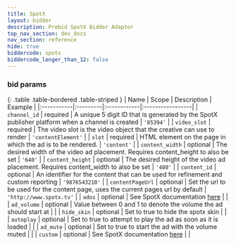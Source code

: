 ```yaml
---
title: SpotX
layout: bidder
description: Prebid SpotX Bidder Adaptor
top_nav_section: dev_docs
nav_section: reference
hide: true
biddercode: spotx
biddercode_longer_than_12: false
---
```


### bid params

{: .table .table-bordered .table-striped }
| Name | Scope | Description | Example |
|:-----------|:---------|:------------|:-----------------|
| `channel_id` | required | A unique 5 digit ID that is generated by the SpotX publisher platform when a channel is created | `'85394'` |
| `video_slot` | required | The video slot is the video object that the creative can use to render | `'contentElement'` |
| `slot` | required | HTML element on the page in which the ad is to be rendered. | `'content'` |
| `content_width` | optional | The desired width of the video ad placement. Requires content_height to also be set | `'640'` |
| `content_height` | optional | The desired height of the video ad placement. Requires content_width to also be set | `'480'` |
| `content_id` | optional | An identifier for the content that can be used for refinement and custom reporting | `'9876543210'` |
| `contentPageUrl` | optional | Set the url to be used for the content page, uses the current pages url by default | `'http://www.spotx.tv'` |
| `ados` | optional | See SpotX documentation [here](https://developer.spotxchange.com/content/local/docs/sdkDocs/DirectSdk/README.md#sending-query-parameters-to-spotmarket) | |
| `ad_volume` | optional | Value between 0 and 1 to denote the volume the ad should start at | |
| `hide_skin` | optional | Set to true to hide the spotx skin | |
| `autoplay` | optional | Set to true to attempt to play the ad as soon as it is loaded | |
| `ad_mute` | optional | Set to true to start the ad with the volume muted | |
| `custom` | optional | See SpotX documentation [here](https://developer.spotxchange.com/content/local/docs/sdkDocs/DirectSdk/README.md#custom-property-for-key-value-pair-reporting) | |
